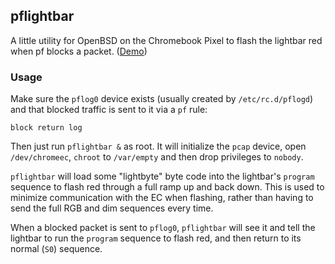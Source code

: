 ## pflightbar
A little utility for OpenBSD on the Chromebook Pixel to flash the lightbar red when
pf blocks a packet.
([Demo](https://twitter.com/jcs/status/784821967258017794))

### Usage
Make sure the `pflog0` device exists (usually created by `/etc/rc.d/pflogd`) and that blocked
traffic is sent to it via a `pf` rule:

    block return log

Then just run `pflightbar &` as root.
It will initialize the `pcap` device, open `/dev/chromeec`, `chroot` to `/var/empty`
and then drop privileges to `nobody`.

`pflightbar` will load some "lightbyte" byte code into the lightbar's `program` sequence
to flash red through a full ramp up and back down.
This is used to minimize communication with the EC when flashing, rather than having to
send the full RGB and dim sequences every time.

When a blocked packet is sent to `pflog0`, `pflightbar` will see it and tell the lightbar
to run the `program` sequence to flash red, and then return to its normal (`S0`) sequence.
